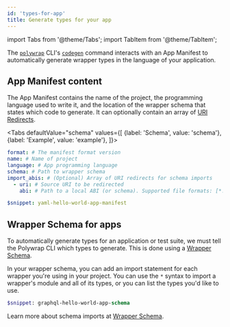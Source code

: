 ```yaml
---
id: 'types-for-app'
title: Generate types for your app
---
```


import Tabs from '@theme/Tabs';
import TabItem from '@theme/TabItem';

The [`polywrap`](../../reference/cli/polywrap-cli) CLI's [`codegen`](../../reference/cli/commands/codegen) command interacts with 
an App Manifest to automatically generate wrapper types in the language of your application.

## App Manifest content

The App Manifest contains the name of the project, the programming language used to write it,
and the location of the wrapper schema that states which code to generate. 
It can optionally contain an array of [URI Redirects](/tutorials/understanding-uri-redirects).

<Tabs
defaultValue="schema"
values={[
{label: 'Schema', value: 'schema'},
{label: 'Example', value: 'example'},
]}>
<TabItem value="schema">

```yaml
format: # The manifest format version
name: # Name of project
language: # App programming language
schema: # Path to wrapper schema
import_abis: # (Optional) Array of URI redirects for schema imports
  - uri: # Source URI to be redirected
    abi: # Path to a local ABI (or schema). Supported file formats: [*.graphql, *.info, *.json, *.yaml]
```

</TabItem>
<TabItem value="example">

```yaml
$snippet: yaml-hello-world-app-manifest
```
</TabItem>
</Tabs>


## Wrapper Schema for apps

To automatically generate types for an application or test suite, we must tell the Polywrap CLI which types to generate.
This is done using a [Wrapper Schema](../wrapper-schema). 

In your wrapper schema, you can add an import statement for each wrapper you're using in your project.
You can use the `*` syntax to import a wrapper's module and all of its types, or you can list the types you'd like to use.

```graphql title="Wrapper schema for the Hello World app"
$snippet: graphql-hello-world-app-schema
```

Learn more about schema imports at [Wrapper Schema](../wrapper-schema#imports).